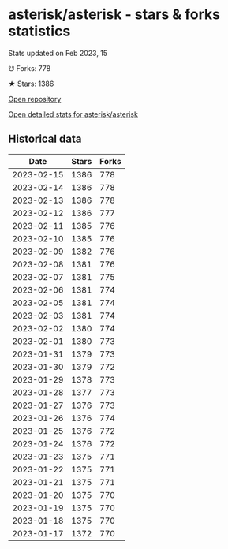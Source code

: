# asterisk/asterisk - stars & forks statistics

Stats updated on Feb 2023, 15

☋ Forks: 778

★ Stars: 1386

[Open repository](https://github.com/asterisk/asterisk)

[Open detailed stats for asterisk/asterisk](https://reviewgithub.com/rep/asterisk/asterisk)

## Historical data
| Date | Stars | Forks |
|------|-------|-------|
| 2023-02-15 | 1386 | 778 | 
| 2023-02-14 | 1386 | 778 | 
| 2023-02-13 | 1386 | 778 | 
| 2023-02-12 | 1386 | 777 | 
| 2023-02-11 | 1385 | 776 | 
| 2023-02-10 | 1385 | 776 | 
| 2023-02-09 | 1382 | 776 | 
| 2023-02-08 | 1381 | 776 | 
| 2023-02-07 | 1381 | 775 | 
| 2023-02-06 | 1381 | 774 | 
| 2023-02-05 | 1381 | 774 | 
| 2023-02-03 | 1381 | 774 | 
| 2023-02-02 | 1380 | 774 | 
| 2023-02-01 | 1380 | 773 | 
| 2023-01-31 | 1379 | 773 | 
| 2023-01-30 | 1379 | 772 | 
| 2023-01-29 | 1378 | 773 | 
| 2023-01-28 | 1377 | 773 | 
| 2023-01-27 | 1376 | 773 | 
| 2023-01-26 | 1376 | 774 | 
| 2023-01-25 | 1376 | 772 | 
| 2023-01-24 | 1376 | 772 | 
| 2023-01-23 | 1375 | 771 | 
| 2023-01-22 | 1375 | 771 | 
| 2023-01-21 | 1375 | 771 | 
| 2023-01-20 | 1375 | 770 | 
| 2023-01-19 | 1375 | 770 | 
| 2023-01-18 | 1375 | 770 | 
| 2023-01-17 | 1372 | 770 | 

